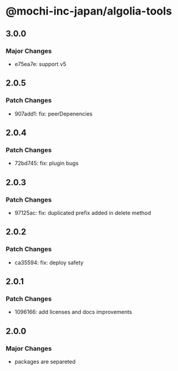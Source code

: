 # @mochi-inc-japan/algolia-tools

## 3.0.0

### Major Changes

- e75ea7e: support v5

## 2.0.5

### Patch Changes

- 907add1: fix: peerDepenencies

## 2.0.4

### Patch Changes

- 72bd745: fix: plugin bugs

## 2.0.3

### Patch Changes

- 97125ac: fix: duplicated prefix added in delete method

## 2.0.2

### Patch Changes

- ca35594: fix: deploy safety

## 2.0.1

### Patch Changes

- 1096166: add licenses and docs improvements

## 2.0.0

### Major Changes

- packages are separeted
